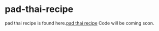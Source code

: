 # pad-thai-recipe
pad thai recipe is found here.<a href="https://metavideos.com/video/66739855/pad-thai-recipe">pad thai recipe</a>
Code will be coming soon.

